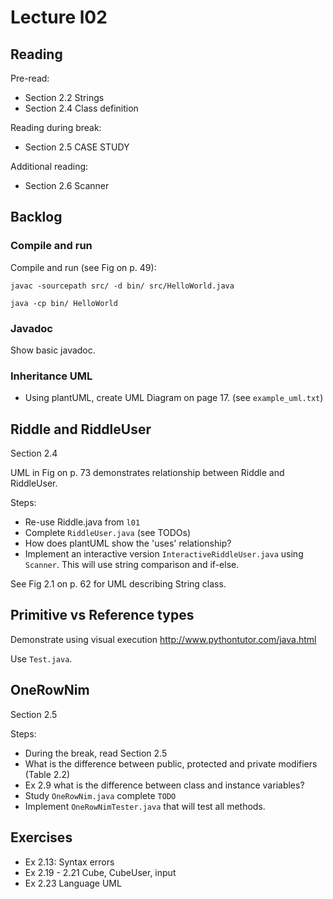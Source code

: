 # Lecture l02

## Reading
Pre-read:
- Section 2.2 Strings
- Section 2.4 Class definition

Reading during break:
- Section 2.5 CASE STUDY

Additional reading:
- Section 2.6 Scanner

## Backlog
### Compile and run
Compile and run (see Fig on p. 49):

`javac -sourcepath src/ -d bin/ src/HelloWorld.java`

`java -cp bin/ HelloWorld`

### Javadoc
Show basic javadoc.

### Inheritance UML
- Using plantUML, create UML Diagram on page 17. (see `example_uml.txt`)

## Riddle and RiddleUser
Section 2.4

UML in Fig on p. 73 demonstrates relationship between Riddle and RiddleUser.

Steps:
- Re-use Riddle.java from `l01`
- Complete `RiddleUser.java` (see TODOs)
- How does plantUML show the 'uses' relationship?
- Implement an interactive version `InteractiveRiddleUser.java` using `Scanner`. This will use string comparison and if-else.

See Fig 2.1 on p. 62 for UML describing String class.

## Primitive vs Reference types
Demonstrate using visual execution http://www.pythontutor.com/java.html

Use `Test.java`.

## OneRowNim
Section 2.5

Steps:
- During the break, read Section 2.5
- What is the difference between public, protected and private modifiers (Table 2.2)
- Ex 2.9 what is the difference between class and instance variables?
- Study `OneRowNim.java` complete `TODO`
- Implement `OneRowNimTester.java` that will test all methods.


## Exercises
 - Ex 2.13: Syntax errors
 - Ex 2.19 - 2.21 Cube, CubeUser, input
 - Ex 2.23 Language UML